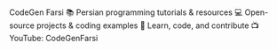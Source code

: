 CodeGen Farsi
📚 Persian programming tutorials & resources
💻 Open-source projects & coding examples
🚀 Learn, code, and contribute
📺 YouTube: CodeGenFarsi

<!---
CodeGenFarsi/CodeGenFarsi is a ✨ special ✨ repository because its `README.md` (this file) appears on your GitHub profile.
You can click the Preview link to take a look at your changes.
--->
